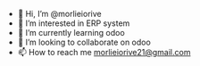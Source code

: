 - 👋 Hi, I’m @morlieiorive
- 👀 I’m interested in ERP system
- 🌱 I’m currently learning odoo
- 💞️ I’m looking to collaborate on odoo
- 📫 How to reach me morlieiorive21@gmail.com

<!---
morlieiorive/morlieiorive is a ✨ special ✨ repository because its `README.md` (this file) appears on your GitHub profile.
You can click the Preview link to take a look at your changes.
--->
